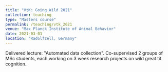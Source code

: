 ```yaml
---
title: "VtK: Going Wild 2021"
collection: teaching
type: "Masters course"
permalink: /teaching/vtk_2021
venue: "Max Planck Institute of Animal Behavior"
date: 2021-03-01
location: "Radolfzell, Germany"
---
```


Delivered lecture: "Automated data collection".
Co-supervised 2 groups of MSc students, each working on 3 week research projects on wild great tit cognition.
